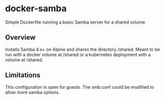 # docker-samba
Simple Dockerfile running a basic Samba server for a shared volume

## Overview

Installs Samba 4.x+ on Alpine and shares the directory /shared. Meant to be run with a docker volume at /shared or a kubernetes deployment with a volume at /shared.

## Limitations

This configuration is open for guests. The smb.conf could be modified to allow more samba options.
